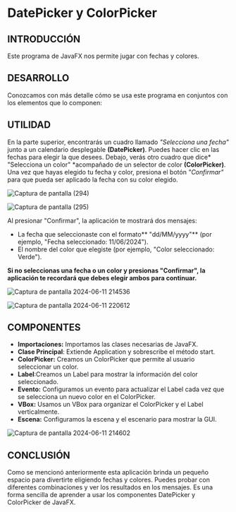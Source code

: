 # DatePicker y ColorPicker

## INTRODUCCIÓN

Este programa de JavaFX nos permite jugar con fechas y colores.  


## DESARROLLO

Conozcamos con más detalle cómo se usa este programa en conjuntos con los elementos que lo componen:


## UTILIDAD

En la parte superior, encontrarás un cuadro llamado *"Selecciona una fecha"* junto a un calendario desplegable **(DatePicker)**. Puedes hacer clic en las fechas para elegir la que desees.
Debajo, verás otro cuadro que dice* "Selecciona un color" *acompañado de un selector de color **(ColorPicker)**. 
Una vez que hayas elegido tu fecha y color, presiona el botón *"Confirmar"* para que pueda ser aplicado la fecha con su color elegido.


![Captura de pantalla (294)](https://github.com/Dayana-Sabando/ProyectPiker/assets/168872451/c8ab436d-2ff3-4a92-8c8a-47037ba7d8c2)



![Captura de pantalla (295)](https://github.com/Dayana-Sabando/ProyectPiker/assets/168872451/d5c8b300-a6b3-412d-81c1-94e2a251e3fd)


Al presionar "Confirmar", la aplicación te mostrará dos mensajes:
-	La fecha que seleccionaste con el formato** "dd/MM/yyyy"** (por ejemplo, "Fecha    seleccionado: 11/06/2024").
-	El nombre del color que elegiste (por ejemplo, "Color seleccionado: Verde").


  **Si no seleccionas una fecha o un color y presionas "Confirmar", la aplicación te recordará que debes elegir ambos para continuar.**
  

![Captura de pantalla 2024-06-11 214536](https://github.com/Dayana-Sabando/ProyectPiker/assets/168872451/18dee6ef-3617-4daf-a899-648546d1a774)


![Captura de pantalla 2024-06-11 220612](https://github.com/Dayana-Sabando/ProyectPiker/assets/168872451/048a211b-eca2-4faa-bf65-28f4bbb0b83c)



## COMPONENTES

-	**Importaciones:** Importamos las clases necesarias de JavaFX.
-	**Clase Principal**: Extiende Application y sobrescribe el método start.
-	**ColorPicker:** Creamos un ColorPicker que permite al usuario seleccionar un color.
-	**Label**:Creamos un Label para mostrar la información del color seleccionado.
-	**Evento:** Configuramos un evento para actualizar el Label cada vez que se selecciona un nuevo color en el ColorPicker.
-	**VBox:** Usamos un VBox para organizar el ColorPicker y el Label verticalmente.
-	**Escena:** Configuramos la escena y el escenario para mostrar la GUI.

![Captura de pantalla 2024-06-11 214602](https://github.com/Dayana-Sabando/ProyectPiker/assets/168872451/f3956bc1-6684-4301-93a3-6f821f451494)


## CONCLUSIÓN

Como se mencionó anteriormente esta aplicación brinda un pequeño espacio para divertirte eligiendo fechas y colores. Puedes probar con diferentes combinaciones y ver los resultados en los mensajes. Es una forma sencilla de aprender a usar los componentes DatePicker y ColorPicker de JavaFX.
